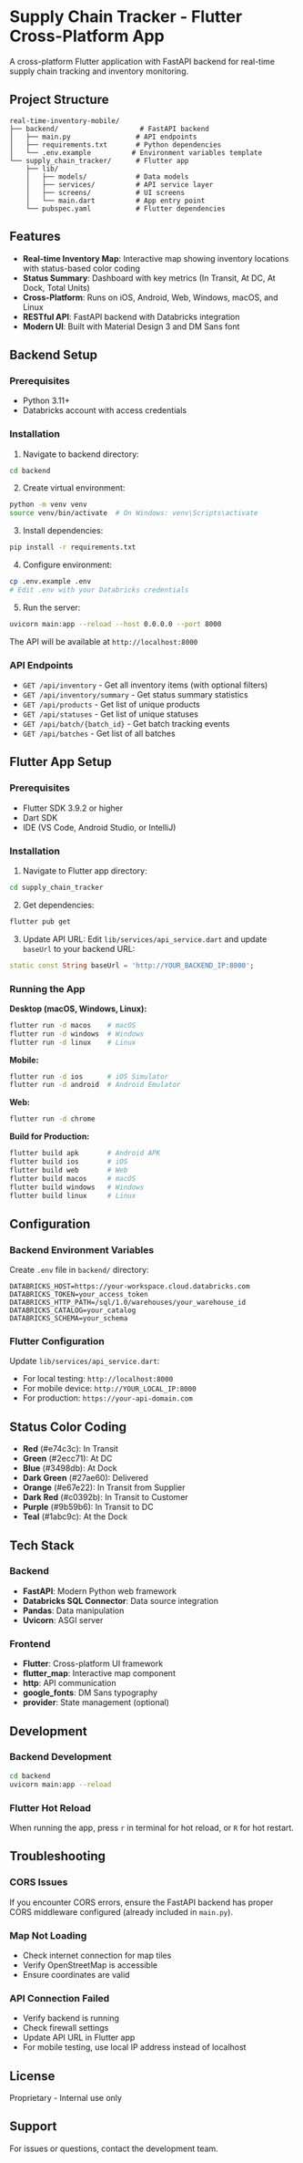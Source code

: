 # Supply Chain Tracker - Flutter Cross-Platform App

A cross-platform Flutter application with FastAPI backend for real-time supply chain tracking and inventory monitoring.

## Project Structure

```
real-time-inventory-mobile/
├── backend/                    # FastAPI backend
│   ├── main.py                # API endpoints
│   ├── requirements.txt       # Python dependencies
│   └── .env.example          # Environment variables template
└── supply_chain_tracker/      # Flutter app
    ├── lib/
    │   ├── models/            # Data models
    │   ├── services/          # API service layer
    │   ├── screens/           # UI screens
    │   └── main.dart          # App entry point
    └── pubspec.yaml           # Flutter dependencies
```

## Features

- **Real-time Inventory Map**: Interactive map showing inventory locations with status-based color coding
- **Status Summary**: Dashboard with key metrics (In Transit, At DC, At Dock, Total Units)
- **Cross-Platform**: Runs on iOS, Android, Web, Windows, macOS, and Linux
- **RESTful API**: FastAPI backend with Databricks integration
- **Modern UI**: Built with Material Design 3 and DM Sans font

## Backend Setup

### Prerequisites
- Python 3.11+
- Databricks account with access credentials

### Installation

1. Navigate to backend directory:
```bash
cd backend
```

2. Create virtual environment:
```bash
python -m venv venv
source venv/bin/activate  # On Windows: venv\Scripts\activate
```

3. Install dependencies:
```bash
pip install -r requirements.txt
```

4. Configure environment:
```bash
cp .env.example .env
# Edit .env with your Databricks credentials
```

5. Run the server:
```bash
uvicorn main:app --reload --host 0.0.0.0 --port 8000
```

The API will be available at `http://localhost:8000`

### API Endpoints

- `GET /api/inventory` - Get all inventory items (with optional filters)
- `GET /api/inventory/summary` - Get status summary statistics
- `GET /api/products` - Get list of unique products
- `GET /api/statuses` - Get list of unique statuses
- `GET /api/batch/{batch_id}` - Get batch tracking events
- `GET /api/batches` - Get list of all batches

## Flutter App Setup

### Prerequisites
- Flutter SDK 3.9.2 or higher
- Dart SDK
- IDE (VS Code, Android Studio, or IntelliJ)

### Installation

1. Navigate to Flutter app directory:
```bash
cd supply_chain_tracker
```

2. Get dependencies:
```bash
flutter pub get
```

3. Update API URL:
Edit `lib/services/api_service.dart` and update `baseUrl` to your backend URL:
```dart
static const String baseUrl = 'http://YOUR_BACKEND_IP:8000';
```

### Running the App

**Desktop (macOS, Windows, Linux):**
```bash
flutter run -d macos    # macOS
flutter run -d windows  # Windows
flutter run -d linux    # Linux
```

**Mobile:**
```bash
flutter run -d ios      # iOS Simulator
flutter run -d android  # Android Emulator
```

**Web:**
```bash
flutter run -d chrome
```

**Build for Production:**
```bash
flutter build apk       # Android APK
flutter build ios       # iOS
flutter build web       # Web
flutter build macos     # macOS
flutter build windows   # Windows
flutter build linux     # Linux
```

## Configuration

### Backend Environment Variables

Create `.env` file in `backend/` directory:

```env
DATABRICKS_HOST=https://your-workspace.cloud.databricks.com
DATABRICKS_TOKEN=your_access_token
DATABRICKS_HTTP_PATH=/sql/1.0/warehouses/your_warehouse_id
DATABRICKS_CATALOG=your_catalog
DATABRICKS_SCHEMA=your_schema
```

### Flutter Configuration

Update `lib/services/api_service.dart`:
- For local testing: `http://localhost:8000`
- For mobile device: `http://YOUR_LOCAL_IP:8000`
- For production: `https://your-api-domain.com`

## Status Color Coding

- **Red** (#e74c3c): In Transit
- **Green** (#2ecc71): At DC
- **Blue** (#3498db): At Dock
- **Dark Green** (#27ae60): Delivered
- **Orange** (#e67e22): In Transit from Supplier
- **Dark Red** (#c0392b): In Transit to Customer
- **Purple** (#9b59b6): In Transit to DC
- **Teal** (#1abc9c): At the Dock

## Tech Stack

### Backend
- **FastAPI**: Modern Python web framework
- **Databricks SQL Connector**: Data source integration
- **Pandas**: Data manipulation
- **Uvicorn**: ASGI server

### Frontend
- **Flutter**: Cross-platform UI framework
- **flutter_map**: Interactive map component
- **http**: API communication
- **google_fonts**: DM Sans typography
- **provider**: State management (optional)

## Development

### Backend Development
```bash
cd backend
uvicorn main:app --reload
```

### Flutter Hot Reload
When running the app, press `r` in terminal for hot reload, or `R` for hot restart.

## Troubleshooting

### CORS Issues
If you encounter CORS errors, ensure the FastAPI backend has proper CORS middleware configured (already included in `main.py`).

### Map Not Loading
- Check internet connection for map tiles
- Verify OpenStreetMap is accessible
- Ensure coordinates are valid

### API Connection Failed
- Verify backend is running
- Check firewall settings
- Update API URL in Flutter app
- For mobile testing, use local IP address instead of localhost

## License

Proprietary - Internal use only

## Support

For issues or questions, contact the development team.
